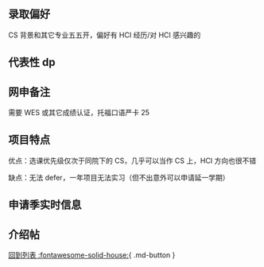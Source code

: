 ## 录取偏好

CS 背景和其它专业五五开，偏好有 HCI 经历/对 HCI 感兴趣的

## 代表性 dp

## 网申备注

需要 WES 或其它成绩认证，托福口语严卡 25

## 项目特点

优点：选课优先级仅次于同院下的 CS，几乎可以当作 CS 上，HCI 方向也很不错

缺点：无法 defer，一年项目无法实习（但不出意外可以申请延一学期）

## 申请季实时信息

## 介绍帖

[回到列表 :fontawesome-solid-house:](选校梯度.md){ .md-button }
